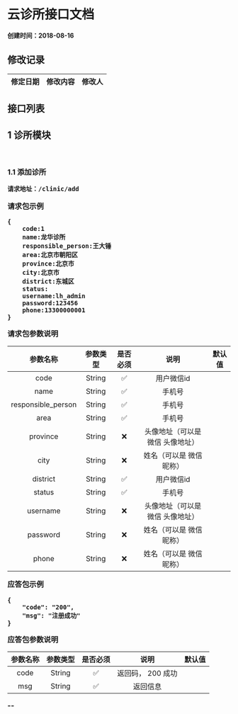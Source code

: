 云诊所接口文档
===========

**创建时间：2018-08-16**

修改记录
--------
| 修定日期 | 修改内容 | 修改人 | 
| :-: | :-: | :-:  | 

接口列表
--------


1 诊所模块
--------

</br>
<h3>1.1 添加诊所

```
请求地址：/clinic/add
```
**请求包示例**

```
{
	code:1
	name:龙华诊所
	responsible_person:王大锤
	area:北京市朝阳区
	province:北京市
	city:北京市
	district:东城区
	status:
	username:lh_admin
	password:123456
	phone:13300000001
}
```
**请求包参数说明**

| 参数名称 | 参数类型 | 是否必须 | 说明 | 默认值 |
| :-: | :-: | :-:  | :--: | :--: |
| code | String | ✅ |  用户微信id| |
| name | String | ✅ |  手机号 | |
| responsible_person | String | ✅ |  手机号 | |
| area | String | ✅ |  手机号 | |
| province | String | ❌ |  头像地址（可以是 微信 头像地址） | |
| city | String | ❌ |  姓名（可以是 微信 昵称） | |
| district | String | ✅ |  用户微信id| |
| status | String | ✅ |  手机号 | |
| username | String | ❌ |  头像地址（可以是 微信 头像地址） | |
| password | String | ❌ |  姓名（可以是 微信 昵称） | |
| phone | String | ❌ |  姓名（可以是 微信 昵称） | |

**应答包示例**

```
{
    "code": "200",
    "msg": "注册成功"
}
```

**应答包参数说明**

| 参数名称 | 参数类型 | 是否必须 | 说明 | 默认值 |
| :-: | :-: | :-:  | :--: | :--: |
| code | String | ✅ |  返回码， 200 成功| |
| msg | String | ✅ |  返回信息 | |
--